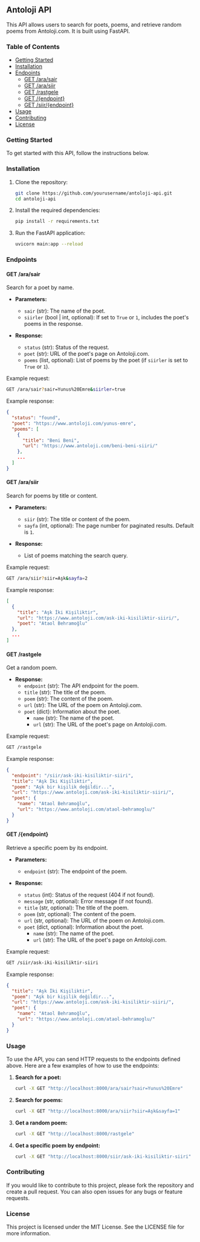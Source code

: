 ## Antoloji API

This API allows users to search for poets, poems, and retrieve random poems from Antoloji.com. It is built using FastAPI.

### Table of Contents
- [Getting Started](#getting-started)
- [Installation](#installation)
- [Endpoints](#endpoints)
  - [GET /ara/sair](#get-arasair)
  - [GET /ara/siir](#get-arasiir)
  - [GET /rastgele](#get-rastgele)
  - [GET /{endpoint}](#get-endpoint)
  - [GET /siir/{endpoint}](#get-siirendpoint)
- [Usage](#usage)
- [Contributing](#contributing)
- [License](#license)

### Getting Started

To get started with this API, follow the instructions below.

### Installation

1. Clone the repository:
    ```bash
    git clone https://github.com/yourusername/antoloji-api.git
    cd antoloji-api
    ```

2. Install the required dependencies:
    ```bash
    pip install -r requirements.txt
    ```

3. Run the FastAPI application:
    ```bash
    uvicorn main:app --reload
    ```

### Endpoints

#### GET /ara/sair

Search for a poet by name.

- **Parameters:**
  - `sair` (str): The name of the poet.
  - `siirler` (bool | int, optional): If set to `True` or `1`, includes the poet's poems in the response.

- **Response:**
  - `status` (str): Status of the request.
  - `poet` (str): URL of the poet's page on Antoloji.com.
  - `poems` (list, optional): List of poems by the poet (if `siirler` is set to `True` or `1`).

Example request:
```bash
GET /ara/sair?sair=Yunus%20Emre&siirler=true
```

Example response:
```json
{
  "status": "found",
  "poet": "https://www.antoloji.com/yunus-emre",
  "poems": [
    {
      "title": "Beni Beni",
      "url": "https://www.antoloji.com/beni-beni-siiri/"
    },
    ...
  ]
}
```

#### GET /ara/siir

Search for poems by title or content.

- **Parameters:**
  - `siir` (str): The title or content of the poem.
  - `sayfa` (int, optional): The page number for paginated results. Default is `1`.

- **Response:**
  - List of poems matching the search query.

Example request:
```bash
GET /ara/siir?siir=Aşk&sayfa=2
```

Example response:
```json
[
  {
    "title": "Aşk İki Kişiliktir",
    "url": "https://www.antoloji.com/ask-iki-kisiliktir-siiri/",
    "poet": "Ataol Behramoğlu"
  },
  ...
]
```

#### GET /rastgele

Get a random poem.

- **Response:**
  - `endpoint` (str): The API endpoint for the poem.
  - `title` (str): The title of the poem.
  - `poem` (str): The content of the poem.
  - `url` (str): The URL of the poem on Antoloji.com.
  - `poet` (dict): Information about the poet.
    - `name` (str): The name of the poet.
    - `url` (str): The URL of the poet's page on Antoloji.com.

Example request:
```bash
GET /rastgele
```

Example response:
```json
{
  "endpoint": "/siir/ask-iki-kisiliktir-siiri",
  "title": "Aşk İki Kişiliktir",
  "poem": "Aşk bir kişilik değildir...",
  "url": "https://www.antoloji.com/ask-iki-kisiliktir-siiri/",
  "poet": {
    "name": "Ataol Behramoğlu",
    "url": "https://www.antoloji.com/ataol-behramoglu/"
  }
}
```

#### GET /{endpoint}

Retrieve a specific poem by its endpoint.

- **Parameters:**
  - `endpoint` (str): The endpoint of the poem.

- **Response:**
  - `status` (int): Status of the request (404 if not found).
  - `message` (str, optional): Error message (if not found).
  - `title` (str, optional): The title of the poem.
  - `poem` (str, optional): The content of the poem.
  - `url` (str, optional): The URL of the poem on Antoloji.com.
  - `poet` (dict, optional): Information about the poet.
    - `name` (str): The name of the poet.
    - `url` (str): The URL of the poet's page on Antoloji.com.

Example request:
```bash
GET /siir/ask-iki-kisiliktir-siiri
```

Example response:
```json
{
  "title": "Aşk İki Kişiliktir",
  "poem": "Aşk bir kişilik değildir...",
  "url": "https://www.antoloji.com/ask-iki-kisiliktir-siiri/",
  "poet": {
    "name": "Ataol Behramoğlu",
    "url": "https://www.antoloji.com/ataol-behramoglu/"
  }
}
```

### Usage

To use the API, you can send HTTP requests to the endpoints defined above. Here are a few examples of how to use the endpoints:

1. **Search for a poet:**
   ```bash
   curl -X GET "http://localhost:8000/ara/sair?sair=Yunus%20Emre"
   ```

2. **Search for poems:**
   ```bash
   curl -X GET "http://localhost:8000/ara/siir?siir=Aşk&sayfa=1"
   ```

3. **Get a random poem:**
   ```bash
   curl -X GET "http://localhost:8000/rastgele"
   ```

4. **Get a specific poem by endpoint:**
   ```bash
   curl -X GET "http://localhost:8000/siir/ask-iki-kisiliktir-siiri"
   ```

### Contributing

If you would like to contribute to this project, please fork the repository and create a pull request. You can also open issues for any bugs or feature requests.

### License

This project is licensed under the MIT License. See the LICENSE file for more information.

